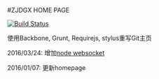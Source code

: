 #ZJDGX HOME PAGE

[![Build Status](https://travis-ci.org/zjdgx/zjdgx.github.com.png)](https://travis-ci.org/zjdgx/zjdgx.github.com)

使用Backbone, Grunt, Requirejs, stylus重写Git主页

2016/03/24: 增加[node websocket](http://zjdgx.github.io/javascript.html)

2016/01/07: 更新homepage